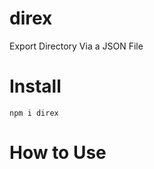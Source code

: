 # direx
Export Directory Via a JSON File

# Install
```
npm i direx
```

# How to Use

``` javascript

```